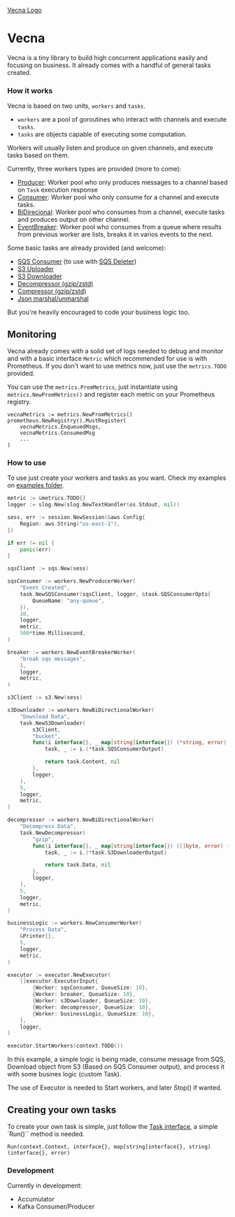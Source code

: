 [Vecna Logo](https://github.com/OtavioHenrique/vecna/assets/11178512/6ff5bd01-1fd7-40a7-a25b-a782e7026be8)


Vecna
=======

Vecna is a tiny library to build high concurrent applications easily and focusing on business. It already comes with a handful of general tasks created.

### How it works

Vecna is based on two units, `workers` and `tasks`. 

* `workers` are a pool of goroutines who interact with channels and execute `tasks`.
* `tasks` are objects capable of executing some computation.

Workers will usually listen and produce on given channels, and execute tasks based on them. 

Currently, three workers types are provided (more to come):

* [Producer](pkg/workers/producer.go): Worker pool who only produces messages to a channel based on `Task` execution response
* [Consumer](pkg/workers/consumer.go): Worker pool who only consume for a channel and execute tasks.
* [BiDirecional](pkg/workers/bi_directional.go): Worker pool who consumes from a channel, execute tasks and produces output on other channel.
* [EventBreaker](pkg/workers/event_breaker.go): Worker pool who consumes from a queue where results from previous worker are lists, breaks it in varios events to the next.

Some basic tasks are already provided (and welcome):

* [SQS Consumer](pkg/task/sqs_consumer.go) (to use with [SQS Deleter](pkg/task/sqs_deleter.go))
* [S3 Uploader](pkg/task/s3_uploader.go)
* [S3 Downloader](pkg/task/s3_downloader.go)
* [Decompressor (gzip/zstd)](pkg/task/decompressor.go)
* [Compressor (gzip/zstd)](pkg/task/compressor.go)
* [Json marshal/unmarshal](pkg/task/json.go)

But you're heavily encouraged to code your business logic too.

## Monitoring

Vecna already comes with a solid set of logs needed to debug and monitor and with a basic interface `Metric` which recommended for use is with Prometheus. If you don't want to use metrics now, just use the `metrics.TODO` provided.

You can use the `metrics.PromMetrics`, just instantiate using `metrics.NewPromMetrics()` and register each metric on your Prometheus registry.

```
vecnaMetrics := metrics.NewPromMetrics()
prometheus.NewRegistry().MustRegister(
    vecnaMetrics.EnqueuedMsgs,
    vecnaMetrics.ConsumedMsg
    ...
)
````

### How to use

To use just create your workers and tasks as you want. Check my examples on [examples folder](examples/).

```go
metric := &metrics.TODO{}
logger := slog.New(slog.NewTextHandler(os.Stdout, nil))

sess, err := session.NewSession(&aws.Config{
    Region: aws.String("us-east-1"),
})

if err != nil {
    panic(err)
}

sqsClient := sqs.New(sess)

sqsConsumer := workers.NewProducerWorker(
    "Event Created",
    task.NewSQSConsumer(sqsClient, logger, &task.SQSConsumerOpts{
        QueueName: "any-queue",
    }),
    10,
    logger,
    metric,
    500*time.Millisecond,
)

breaker := workers.NewEventBreakerWorker(
    "break sqs messages",
    1,
    logger,
    metric,
)

s3Client := s3.New(sess)

s3Downloader := workers.NewBiDirectionalWorker(
    "Download Data",
    task.NewS3Downloader(
        s3Client,
        "bucket",
        func(i interface{}, _ map[string]interface{}) (*string, error) {
            task, _ := i.(*task.SQSConsumerOutput)

            return task.Content, nil
        },
        logger,
    ),
    5,
    logger,
    metric,
)

decompressor := workers.NewBiDirectionalWorker(
    "Decompress Data",
    task.NewDecompressor(
        "gzip",
        func(i interface{}, _ map[string]interface{}) ([]byte, error) {
            task, _ := i.(*task.S3DownloaderOutput)

            return task.Data, nil
        },
        logger,
    ),
    5,
    logger,
    metric,
)

businessLogic := workers.NewConsumerWorker(
    "Process Data",
    &Printer{},
    5,
    logger,
    metric,
)

executor := executor.NewExecutor(
    []executor.ExecutorInput{
        {Worker: sqsConsumer, QueueSize: 10},
        {Worker: breaker, QueueSize: 10},
        {Worker: s3Downloader, QueueSize: 10},
        {Worker: decompressor, QueueSize: 10},
        {Worker: businessLogic, QueueSize: 10},
    },
    logger,
)

executor.StartWorkers(context.TODO())
```

In this example, a simple logic is being made, consume message from SQS, Download object from S3 (Based on SQS Consumer output), and process it with some busines logic (custom Task). 

The use of Executor is needed to Start workers, and later Stop() if wanted.

## Creating your own tasks

To create your own task is simple, just follow the [Task interface](pkg/task/task.go), a simple `Run()`` method is needed.

```
Run(context.Context, interface{}, map[string]interface{}, string) (interface{}, error)
```

### Development

Currently in development:

* Accumulator
* Kafka Consumer/Producer
